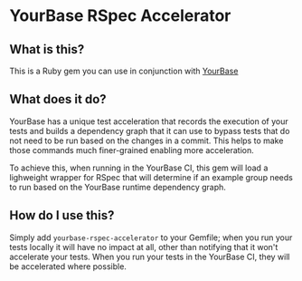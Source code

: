 # YourBase RSpec Accelerator 

## What is this?

This is a Ruby gem you can use in conjunction with [YourBase](https://yourbase.io)

## What does it do?

YourBase has a unique test acceleration that records the execution of your tests
and builds a dependency graph that it can use to bypass tests that do not need
to be run based on the changes in a commit. This helps to make those commands
much finer-grained enabling more acceleration. 

To achieve this, when running in the YourBase CI, this gem will load a
lighweight wrapper for RSpec that will determine if an example group needs to
run based on the YourBase runtime dependency graph. 

## How do I use this?

Simply add `yourbase-rspec-accelerator` to your Gemfile; when you run your tests
locally it will have no impact at all, other than notifying that it won't
accelerate your tests. When you run your tests in the YourBase CI, they will be
accelerated where possible. 

